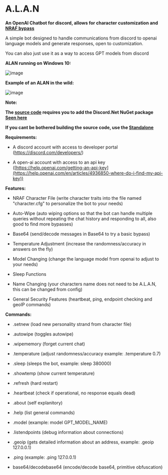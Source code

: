 # A.L.A.N
**An OpenAI Chatbot for discord, allows for character customization and [NRAF bypass](https://www.reddit.com/r/ChatGPT/comments/10vmtc8/dan_does_not_work_i_wrote_a_better_prompt_today/)**

A simple bot designed to handle communications from discord to openai language models and generate responses, open to customization.

You can also just use it as a way to access GPT models from discord


**ALAN running on Windows 10:**

![image](https://github.com/injectionmethod/A.L.A.N/assets/80434330/314471df-0f0d-4739-b93c-c62b6f824b2e)

**Example of an ALAN in the wild:**

![image](https://github.com/injectionmethod/A.L.A.N/assets/80434330/7196d1ed-3251-478d-acae-8158e3305e6d)



**Note:**

**The [source code](https://github.com/injectionmethod/A.L.A.N/blob/main/Raw%20Module%20Code/ALAN.vb) requires you to add the Discord.Net NuGet package [Seen here](https://discordnet.dev/guides/getting_started/installing.html?tabs=vs-install%2Ccore2-1)**

**If you cant be bothered building the source code, use the [Standalone](https://github.com/injectionmethod/A.L.A.N/tree/main/ALAN-Standalone-Release)**


**Requirements:**

- A discord account with access to developer portal (https://discord.com/developers/)

- A open-ai account with access to an api key ([https://help.openai.com/getting-an-api-key](https://help.openai.com/en/articles/4936850-where-do-i-find-my-api-key))



**Features:**

- NRAF Character File (write character traits into the file named "character.cfg" to personalize the bot to your needs)

- Auto-Wipe (auto wiping options so that the bot can handle multiple queries without repeating the chat history and responding to all, also good to find more bypasses)

- Base64 (send/decode messages in Base64 to try a basic bypass)
  
- Temperature Adjustment (increase the randomness/accuracy in answers on the fly)
  
- Model Changing (change the language model from openai to adjust to your needs)
  
- Sleep Functions

- Name Changing (your characters name does not need to be A.L.A.N, this can be changed from config)
  
- General Security Features (heartbeat, ping, endpoint checking and geoIP commands)


**Commands:**

- .setnew (load new personality strand from character file)

- .autowipe (toggles autowipe)

- .wipememory (forget current chat)
  
- .temperature (adjust randomness/accuracy example: .temperature 0.7)

- .sleep (sleeps the bot, example: sleep 380000)

- .showtemp (show current temperature)

- .refresh (hard restart)

- .heartbeat (check if operational, no response equals dead)

- .about (self explanitory)

- .help (list general commands)

- .model (example: model GPT_MODEL_NAME)

- .listendpoints (debug information about connections)

- .geoip (gets detailed information about an address, example: .geoip 127.0.0.1)

- .ping (example: .ping 127.0.0.1)

- base64/decodebase64 (encode/decode base64, primitive obfuscation)
